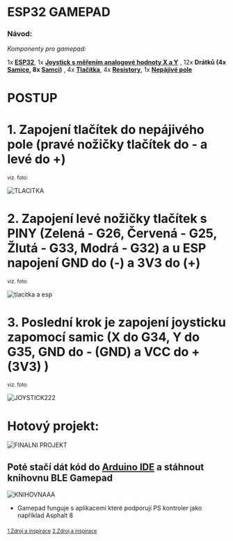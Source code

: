 # **ESP32 GAMEPAD**







### Návod:

  *Komponenty pro gamepad:*
  
 1x [**ESP32**](https://dratek.cz/arduino/1581-esp-32s-esp32-esp8266-development-board-2.4ghz-dual-mode-wifi-bluetooth-antenna-module.html?_gl=1*s3cekh*_up*MQ..&gclid=CjwKCAjwupGyBhBBEiwA0UcqaH6J5DjgpT64NVNzaj-crNZk7CDaJllbJJJvBpg1rio_UimbY8WeMBoCJT8QAvD_BwE),
 1x [**Joystick s měřením analogové hodnoty X a Y**](https://dratek.cz/arduino/884-joystick-ps2.html?gad_source=1&gclid=CjwKCAjwupGyBhBBEiwA0UcqaH6J5DjgpT64NVNzaj-crNZk7CDaJllbJJJvBpg1rio_UimbY8WeMBoCJT8QAvD_BwE) ,
 12x **Drátků (4x [Samice](https://dratek.cz/arduino/1214-40-x-m-f-dupont-kabel-20-cm.html?_gl=1*56f225*_up*MQ..&gclid=CjwKCAjwupGyBhBBEiwA0UcqaH6J5DjgpT64NVNzaj-crNZk7CDaJllbJJJvBpg1rio_UimbY8WeMBoCJT8QAvD_BwE), 8x [Samci](https://dratek.cz/arduino/1063-eses-40-x-m-m-dupont-kabel.html?_gl=1*820k7h*_up*MQ..&gclid=CjwKCAjwupGyBhBBEiwA0UcqaH6J5DjgpT64NVNzaj-crNZk7CDaJllbJJJvBpg1rio_UimbY8WeMBoCJT8QAvD_BwE))** ,
 4x **[Tlačítka](https://dratek.cz/arduino/51540-sada-25-tlacitek-s-klobouckem-pro-arduino.html?_gl=1*1upvtqs*_up*MQ..&gclid=CjwKCAjwupGyBhBBEiwA0UcqaH6J5DjgpT64NVNzaj-crNZk7CDaJllbJJJvBpg1rio_UimbY8WeMBoCJT8QAvD_BwE)**,
	4x **[Resistory](https://dratek.cz/arduino/7660-rezistor-4k7-0.25-w-1.html)**,
1x **[Nepájivé pole](https://dratek.cz/arduino/121755-nepajive-pole-750-pinu.html?_gl=1*1jdeqs*_up*MQ..&gclid=CjwKCAjwupGyBhBBEiwA0UcqaH6J5DjgpT64NVNzaj-crNZk7CDaJllbJJJvBpg1rio_UimbY8WeMBoCJT8QAvD_BwE)**
	
  
# **POSTUP**

# **1.** Zapojení tlačítek do nepájivého pole (pravé nožičky tlačítek do **-** a levé do **+**)

<sub>viz. foto:</sub>
	
 ![TLACITKA](https://github.com/Aldaaaaaaa/ESP32-GAMEPAD/assets/170012616/21047784-ff6b-43e4-84f2-8fc94fe3ccf2)

# **2.** Zapojení levé nožičky tlačítek s PINY (Zelená - G26, Červená - G25, Žlutá - G33, Modrá - G32) a u ESP napojení **GND** do (-) a **3V3** do (+)

<sub>viz. foto:</sub>

![tlacitka a esp](https://github.com/Aldaaaaaaa/ESP32-GAMEPAD/assets/170012616/5a03ef0b-583b-4272-a161-6e6bc32fa1f8)


# **3.** Poslední krok je zapojení joysticku zapomocí **samic**  (X do G34, Y do G35, GND do - (GND) a VCC do +(3V3) )

<sub>viz. foto:</sub>

![JOYSTICK222](https://github.com/Aldaaaaaaa/ESP32-GAMEPAD/assets/170012616/f19add8b-1371-415e-aedb-0623c0159e6c)




# **Hotový projekt:**


![FINALNI PROJEKT](https://github.com/Aldaaaaaaa/ESP32-GAMEPAD/assets/170012616/e2c691ce-71f2-4abf-ab08-afd8b9206736)


## Poté stačí dát  kód do [Arduino IDE](https://www.arduino.cc/en/software) a stáhnout knihovnu BLE Gamepad
![KNIHOVNAAA](https://github.com/Aldaaaaaaa/ESP32-GAMEPAD/assets/170012616/d080be79-55c4-4ea3-803c-ebe0c89b5582)


- Gamepad funguje s aplikacemi které podporují PS kontroler jako například Asphalt 8


<sub>[1.Zdroj a inspirace](https://www.instructables.com/DIY-ESP32-Bluetooth-GamePad-for-Android-PlayStatio/)</sub>
<sub>[2.Zdroj a inspirace](https://www.youtube.com/watch?v=zOuCZpH0Dqg)</sub>
